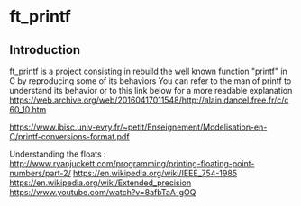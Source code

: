 # ft_printf

## Introduction

ft_printf is a project consisting in rebuild  the well known function "printf" in C by reproducing some of its behaviors
You can refer to the man of printf to understand its behavior or to this link below for a more readable explanation
https://web.archive.org/web/20160417011548/http://alain.dancel.free.fr/c/c60_10.htm

https://www.ibisc.univ-evry.fr/~petit/Enseignement/Modelisation-en-C/printf-conversions-format.pdf

Understanding the floats : http://www.ryanjuckett.com/programming/printing-floating-point-numbers/part-2/ https://en.wikipedia.org/wiki/IEEE_754-1985 https://en.wikipedia.org/wiki/Extended_precision https://www.youtube.com/watch?v=8afbTaA-gOQ
